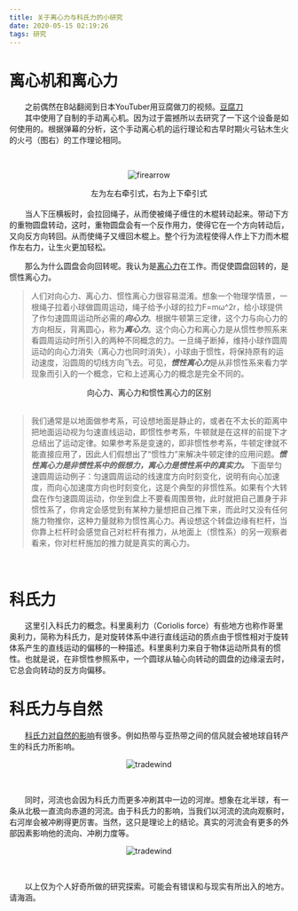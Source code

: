```yaml
---
title: 关于离心力与科氏力的小研究
date: 2020-05-15 02:19:26
tags: 研究
---
```

# 离心机和离心力

&emsp;&emsp;之前偶然在B站翻阅到日本YouTuber用豆腐做刀的视频。[豆腐刀](https://www.bilibili.com/video/av70653726)  
&emsp;&emsp;其中使用了自制的手动离心机。因为过于震撼所以去研究了一下这个设备是如何使用的。根据弹幕的分析，这个手动离心机的运行理论和古早时期火弓钻木生火的火弓（图右）的工作理论相同。
<!-- more -->
<br>

<div align=center>
<!--div和图床之间必须有一行空格，否则不显示图片-->

![firearrow](https://blog-001.west.edge.storage-yahoo.jp/res/blog-94-3a/harada34kengo/folder/700072/98/21188898/img_0?1533298995)
<center>左为左右牵引式，右为上下牵引式</center>
</div>
<br>
&emsp;&emsp;当人下压横板时，会拉回绳子，从而使被绳子缠住的木棍转动起来。带动下方的重物圆盘转动，这时，重物圆盘会有一个反作用力，使得它在一个方向转动后，又向反方向转回。从而使绳子又缠回木棍上。整个行为流程使得人作上下力而木棍作左右力，让生火更加轻松。

&emsp;&emsp;那么为什么圆盘会向回转呢。我认为是[离心力](https://www.bilibili.com/video/av61675764)在工作。而促使圆盘回转的，是惯性离心力。

> 人们对向心力、离心力、惯性离心力很容易混淆。想象一个物理学情景，一根绳子拉着小球做圆周运动，绳子给予小球的拉力F=mω^2r，给小球提供了作匀速圆周运动所必需的***向心力***。根据牛顿第三定律，这个力与向心力的方向相反，背离圆心，称为***离心力***。这个向心力和离心力是从惯性参照系来看圆周运动时所引入的两种不同概念的力。一旦绳子断掉，维持小球作圆周运动的向心力消失（离心力也同时消失），小球由于惯性，将保持原有的运动速度，沿圆周的切线方向飞去。可见，***惯性离心力***是从非惯性系来看力学现象而引入的一个概念，它和上述离心力的概念是完全不同的。
<center>向心力、离心力和惯性离心力的区别</center>

<br>

> 我们通常是以地面做参考系，可设想地面是静止的，或者在不太长的距离中把地面运动视为匀速直线运动，即惯性参考系，牛顿就是在这样的前提下才总结出了运动定律。如果参考系是变速的，即非惯性参考系，牛顿定律就不能直接应用了，因此人们假想出了“惯性力”来解决牛顿定律的应用问题。***惯性离心力是非惯性系中的假想力，离心力是惯性系中的真实力。*** 下面举匀速圆周运动例子：匀速圆周运动的线速度方向时刻变化，说明有向心加速度，而向心加速度方向也时刻变化，这是个典型的非惯性系。如果有个大转盘在作匀速圆周运动，你坐到盘上不要看周围景物，此时就把自己置身于非惯性系了，你肯定会感觉到有某种力量想把自己推下来，而此时又没有任何施力物推你，这种力量就称为惯性离心力。再设想这个转盘边缘有栏杆，当你靠上栏杆时会感觉自己对栏杆有推力，从地面上（惯性系）的另一观察者看来，你对栏杆施加的推力就是真实的离心力。
<br>

# 科氏力
&emsp;&emsp;这里引入科氏力的概念。科里奥利力（Coriolis force）有些地方也称作哥里奥利力，简称为科氏力，是对旋转体系中进行直线运动的质点由于惯性相对于旋转体系产生的直线运动的偏移的一种描述。科里奥利力来自于物体运动所具有的惯性。也就是说，在非惯性参照系中，一个圆球从轴心向转动的圆盘的边缘滚去时，它总会向转动的反方向偏移。
<br>

# 科氏力与自然

&emsp;&emsp;[科氏力对自然的影响](https://www.bilibili.com/video/av38528705)有很多。例如热带与亚热带之间的信风就会被地球自转产生的科氏力所影响。
<div align=center>

![tradewind](https://cn.bing.com/th?id=OIP.eIG7fHk6b-Y1esy18EGyAAHaHC&pid=Api&rs=1)
</div>
<br>

&emsp;&emsp;同时，河流也会因为科氏力而更多冲刷其中一边的河岸。想象在北半球，有一条从北极一直流向赤道的河流。由于科氏力的影响，当我们以河流的流向观察时，右河岸会被冲刷得更厉害。当然，这只是理论上的结论。真实的河流会有更多的外部因素影响他的流向、冲刷力度等。
<div align=center>

![tradewind](https://pic1.zhimg.com/80/v2-3e6a97e5646c0fb617f20d8175167494_hd.jpg)
</div>
<br>

&emsp;&emsp;以上仅为个人好奇所做的研究探索。可能会有错误和与现实有所出入的地方。请海涵。